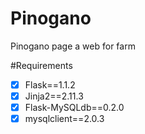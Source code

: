 # Pinogano

Pinogano page a web for farm

#Requirements

- [x] Flask==1.1.2
- [x] Jinja2==2.11.3
- [x] Flask-MySQLdb==0.2.0
- [x] mysqlclient==2.0.3

